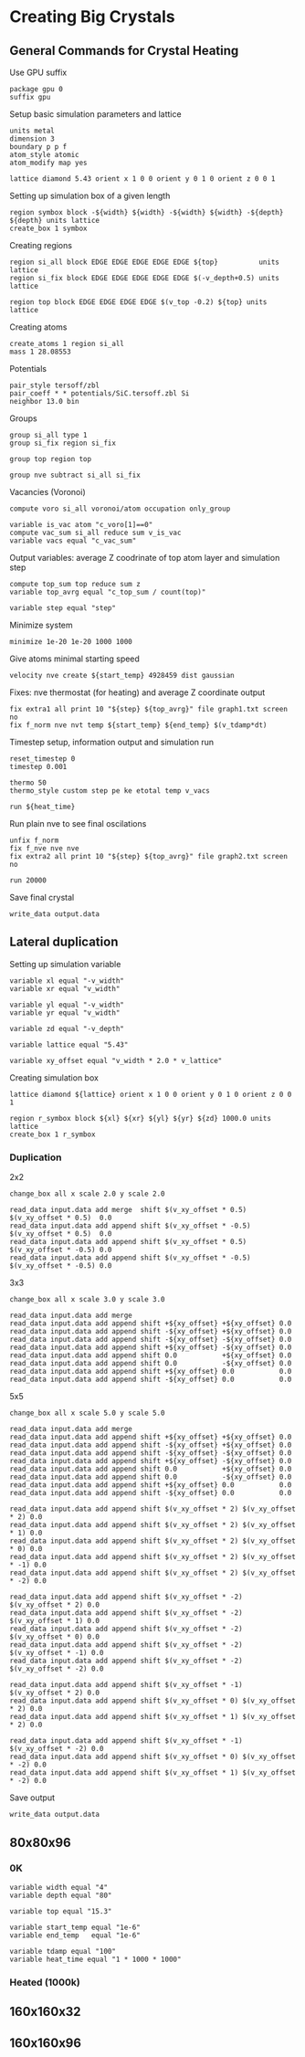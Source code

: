 # Creating Big Crystals

## General Commands for Crystal Heating

Use GPU suffix

```
package gpu 0
suffix gpu
```

Setup basic simulation parameters and lattice

```
units metal
dimension 3
boundary p p f
atom_style atomic
atom_modify map yes

lattice diamond 5.43 orient x 1 0 0 orient y 0 1 0 orient z 0 0 1
```

Setting up simulation box of a given length

```
region symbox block -${width} ${width} -${width} ${width} -${depth} ${depth} units lattice
create_box 1 symbox
```

Creating regions
```
region si_all block EDGE EDGE EDGE EDGE EDGE ${top}          units lattice
region si_fix block EDGE EDGE EDGE EDGE EDGE $(-v_depth+0.5) units lattice

region top block EDGE EDGE EDGE EDGE $(v_top -0.2) ${top} units lattice
```

Creating atoms
```
create_atoms 1 region si_all
mass 1 28.08553
```

Potentials
```
pair_style tersoff/zbl
pair_coeff * * potentials/SiC.tersoff.zbl Si
neighbor 13.0 bin
```

Groups
```
group si_all type 1
group si_fix region si_fix

group top region top

group nve subtract si_all si_fix
```

Vacancies (Voronoi)
```
compute voro si_all voronoi/atom occupation only_group

variable is_vac atom "c_voro[1]==0"
compute vac_sum si_all reduce sum v_is_vac
variable vacs equal "c_vac_sum"
```

Output variables: average Z coodrinate of top atom layer and simulation step
```
compute top_sum top reduce sum z
variable top_avrg equal "c_top_sum / count(top)"

variable step equal "step"
```

Minimize system
```
minimize 1e-20 1e-20 1000 1000
```

Give atoms minimal starting speed
```
velocity nve create ${start_temp} 4928459 dist gaussian
```

Fixes: nve thermostat (for heating) and average Z coordinate output
```
fix extra1 all print 10 "${step} ${top_avrg}" file graph1.txt screen no
fix f_norm nve nvt temp ${start_temp} ${end_temp} $(v_tdamp*dt)
```

Timestep setup, information output and simulation run
```
reset_timestep 0
timestep 0.001

thermo 50
thermo_style custom step pe ke etotal temp v_vacs

run ${heat_time}
```

Run plain nve to see final oscilations
```
unfix f_norm
fix f_nve nve nve
fix extra2 all print 10 "${step} ${top_avrg}" file graph2.txt screen no

run 20000
```

Save final crystal
```
write_data output.data
```

## Lateral duplication

Setting up simulation variable
```
variable xl equal "-v_width"
variable xr equal "v_width"

variable yl equal "-v_width"
variable yr equal "v_width"

variable zd equal "-v_depth"

variable lattice equal "5.43"

variable xy_offset equal "v_width * 2.0 * v_lattice"
```

Creating simulation box
```
lattice diamond ${lattice} orient x 1 0 0 orient y 0 1 0 orient z 0 0 1

region r_symbox block ${xl} ${xr} ${yl} ${yr} ${zd} 1000.0 units lattice
create_box 1 r_symbox
```

### Duplication

2x2
```
change_box all x scale 2.0 y scale 2.0

read_data input.data add merge  shift $(v_xy_offset * 0.5)  $(v_xy_offset * 0.5)  0.0
read_data input.data add append shift $(v_xy_offset * -0.5) $(v_xy_offset * 0.5)  0.0
read_data input.data add append shift $(v_xy_offset * 0.5)  $(v_xy_offset * -0.5) 0.0
read_data input.data add append shift $(v_xy_offset * -0.5) $(v_xy_offset * -0.5) 0.0
```

3x3
```
change_box all x scale 3.0 y scale 3.0

read_data input.data add merge
read_data input.data add append shift +${xy_offset} +${xy_offset} 0.0
read_data input.data add append shift -${xy_offset} +${xy_offset} 0.0
read_data input.data add append shift -${xy_offset} -${xy_offset} 0.0
read_data input.data add append shift +${xy_offset} -${xy_offset} 0.0
read_data input.data add append shift 0.0           +${xy_offset} 0.0
read_data input.data add append shift 0.0           -${xy_offset} 0.0
read_data input.data add append shift +${xy_offset} 0.0           0.0
read_data input.data add append shift -${xy_offset} 0.0           0.0
```

5x5
```
change_box all x scale 5.0 y scale 5.0

read_data input.data add merge
read_data input.data add append shift +${xy_offset} +${xy_offset} 0.0
read_data input.data add append shift -${xy_offset} +${xy_offset} 0.0
read_data input.data add append shift -${xy_offset} -${xy_offset} 0.0
read_data input.data add append shift +${xy_offset} -${xy_offset} 0.0
read_data input.data add append shift 0.0           +${xy_offset} 0.0
read_data input.data add append shift 0.0           -${xy_offset} 0.0
read_data input.data add append shift +${xy_offset} 0.0           0.0
read_data input.data add append shift -${xy_offset} 0.0           0.0

read_data input.data add append shift $(v_xy_offset * 2) $(v_xy_offset * 2) 0.0
read_data input.data add append shift $(v_xy_offset * 2) $(v_xy_offset * 1) 0.0
read_data input.data add append shift $(v_xy_offset * 2) $(v_xy_offset * 0) 0.0
read_data input.data add append shift $(v_xy_offset * 2) $(v_xy_offset * -1) 0.0
read_data input.data add append shift $(v_xy_offset * 2) $(v_xy_offset * -2) 0.0

read_data input.data add append shift $(v_xy_offset * -2) $(v_xy_offset * 2) 0.0
read_data input.data add append shift $(v_xy_offset * -2) $(v_xy_offset * 1) 0.0
read_data input.data add append shift $(v_xy_offset * -2) $(v_xy_offset * 0) 0.0
read_data input.data add append shift $(v_xy_offset * -2) $(v_xy_offset * -1) 0.0
read_data input.data add append shift $(v_xy_offset * -2) $(v_xy_offset * -2) 0.0

read_data input.data add append shift $(v_xy_offset * -1) $(v_xy_offset * 2) 0.0
read_data input.data add append shift $(v_xy_offset * 0) $(v_xy_offset * 2) 0.0
read_data input.data add append shift $(v_xy_offset * 1) $(v_xy_offset * 2) 0.0

read_data input.data add append shift $(v_xy_offset * -1) $(v_xy_offset * -2) 0.0
read_data input.data add append shift $(v_xy_offset * 0) $(v_xy_offset * -2) 0.0
read_data input.data add append shift $(v_xy_offset * 1) $(v_xy_offset * -2) 0.0
```

Save output
```
write_data output.data
```

## 80x80x96

### 0K

```
variable width equal "4"
variable depth equal "80"

variable top equal "15.3"

variable start_temp equal "1e-6"
variable end_temp   equal "1e-6"

variable tdamp equal "100"
variable heat_time equal "1 * 1000 * 1000"
```

### Heated (1000k)

## 160x160x32

## 160x160x96
